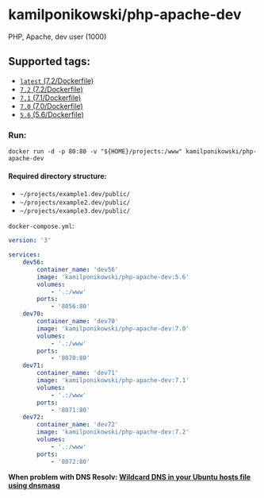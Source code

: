 # kamilponikowski/php-apache-dev
PHP, Apache, dev user (1000)

## Supported tags:
* [`latest` (7.2/Dockerfile)][dockerfile-7.2]
* [`7.2` (7.2/Dockerfile)][dockerfile-7.2]
* [`7.1` (7.1/Dockerfile)][dockerfile-7.1]
* [`7.0` (7.0/Dockerfile)][dockerfile-7.0]
* [`5.6` (5.6/Dockerfile)][dockerfile-5.6]

### Run:
`docker run -d -p 80:80 -v "${HOME}/projects:/www" kamilponikowski/php-apache-dev`

#### Required directory structure:
+ `~/projects/example1.dev/public/`
+ `~/projects/example2.dev/public/`
+ `~/projects/example3.dev/public/`

`docker-compose.yml`:
```yaml
version: '3'

services:
    dev56:
        container_name: 'dev56'
        image: 'kamilponikowski/php-apache-dev:5.6'
        volumes:
            - '.:/www'
        ports:
            - '8056:80'
    dev70:
        container_name: 'dev70'
        image: 'kamilponikowski/php-apache-dev:7.0'
        volumes:
            - '.:/www'
        ports:
            - '8070:80'
    dev71:
        container_name: 'dev71'
        image: 'kamilponikowski/php-apache-dev:7.1'
        volumes:
            - '.:/www'
        ports:
            - '8071:80'
    dev72:
        container_name: 'dev72'
        image: 'kamilponikowski/php-apache-dev:7.2'
        volumes:
            - '.:/www'
        ports:
            - '8072:80'
```

**When problem with DNS Resolv: [Wildcard DNS in your Ubuntu hosts file using dnsmasq][leaseweb]**

[leaseweb]: https://www.leaseweb.com/labs/2013/08/wildcard-dns-ubuntu-hosts-file-using-dnsmasq/

[dockerfile-5.6]: https://github.com/kamilponikowski/docker-php-apache-dev/blob/master/Dockerfile.56
[dockerfile-7.0]: https://github.com/kamilponikowski/docker-php-apache-dev/blob/master/Dockerfile.70
[dockerfile-7.1]: https://github.com/kamilponikowski/docker-php-apache-dev/blob/master/Dockerfile.71
[dockerfile-7.2]: https://github.com/kamilponikowski/docker-php-apache-dev/blob/master/Dockerfile.72
